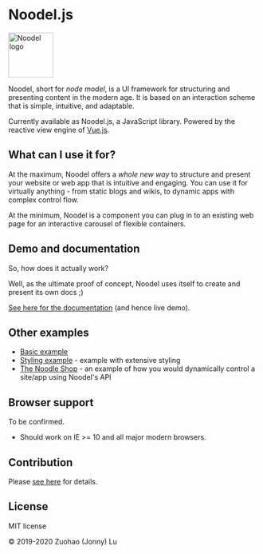 # Noodel.js

<img alt="Noodel logo" src="docs/logo_256x256.png" width="90">

Noodel, short for *node model*, is a UI framework for structuring and presenting content in the modern age.
It is based on an interaction scheme that is simple, intuitive, and adaptable.

Currently available as Noodel.js, a JavaScript library. Powered by the reactive view engine of [Vue.js](https://vuejs.org/).

## What can I use it for?

At the maximum, Noodel offers a *whole new way* to structure and present your website or web app
that is intuitive and engaging. You can use it for virtually anything - from static blogs and wikis, to dynamic apps with complex control flow.

At the minimum, Noodel is a component you can plug in to an existing web page for an interactive carousel of flexible containers.

## Demo and documentation

So, how does it actually work? 

Well, as the ultimate proof of concept, Noodel uses itself to create and present its own docs ;)

[See here for the documentation](https://zlu883.github.io/Noodel/) (and hence live demo).

## Other examples

- [Basic example](https://codepen.io/zlu883/pen/pogbYWV)
- [Styling example](https://codepen.io/zlu883/pen/BajLdLr) - example with extensive styling
- [The Noodle Shop](https://codepen.io/zlu883/pen/QWyGWag) - an example of how you would dynamically control a site/app using Noodel's API

## Browser support

To be confirmed.

- Should work on IE >= 10 and all major modern browsers.

## Contribution

Please [see here](https://github.com/zlu883/Noodel/blob/master/CONTRIBUTING.md) for details.

## License

MIT license

© 2019-2020 Zuohao (Jonny) Lu

